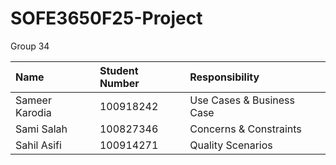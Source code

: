 # SOFE3650F25-Project
Group 34

| Name | Student Number | Responsibility|
| :---|:---|:---|
|Sameer Karodia| 100918242| Use Cases & Business Case|
|Sami Salah | 100827346| Concerns & Constraints|
|Sahil Asifi | 100914271| Quality Scenarios|




